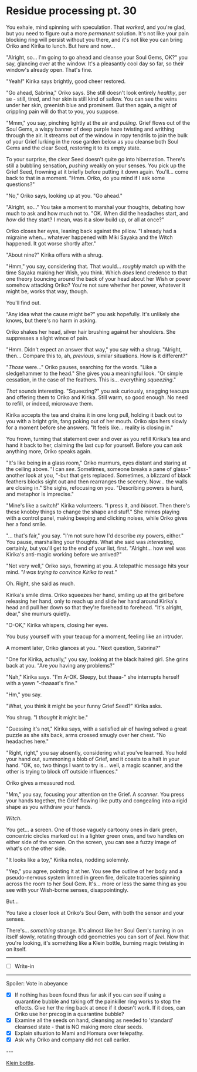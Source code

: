 # Residue processing pt. 30

You exhale, mind spinning with speculation. That *worked*, and you're glad, but you need to figure out a more *permanent* solution. It's not like your pain blocking ring will persist without you there, and it's not like you can bring Oriko and Kirika to lunch. But here and now\...

"Alright, so... I'm going to go ahead and cleanse your Soul Gems, OK?" you say, glancing over at the window. It's a pleasantly cool day so far, so their window's already open. That's fine.

"Yeah!" Kirika says brightly, good cheer restored.

"Go ahead, Sabrina," Oriko says. She still doesn't look entirely *healthy*, per se - still, tired, and her skin is still kind of sallow. You can see the veins under her skin, greenish blue and prominent. But then again, a night of crippling pain will do that to you, you suppose.

"Mmm," you say, pinching lightly at the air and *pulling*. Grief flows out of the Soul Gems, a wispy banner of deep purple haze twisting and writhing through the air. It streams out of the window in ropy tendrils to join the bulk of your Grief lurking in the rose garden below as you cleanse both Soul Gems and the clear Seed, restoring it to its empty state.

To your surprise, the clear Seed doesn't quite go into hibernation. There's still a bubbling sensation, *pushing* weakly on your senses. You pick up the Grief Seed, frowning at it briefly before putting it down again. You'll... come back to that in a moment. "Hmm. Oriko, do you mind if I ask some questions?"

"No," Oriko says, looking up at you. "Go ahead."

"Alright, so..." You take a moment to marshal your thoughts, debating how much to ask and how much not to. "OK. When did the headaches start, and *how* did they start? I mean, was it a slow build up, or all at once?"

Oriko closes her eyes, leaning back against the pillow. "I already had a migraine when... whatever happened with Miki Sayaka and the Witch happened. It got worse shortly after."

"About nine?" Kirika offers with a shrug.

"Hmm," you say, considering that. That would... *roughly* match up with the time Sayaka making her Wish, you think. Which *does* lend credence to that one theory bouncing around the back of your head about her Wish or power somehow attacking Oriko? You're not sure whether her power, whatever it might be, works that way, though.

You'll find out.

"Any idea what the cause might be?" you ask hopefully. It's unlikely she knows, but there's no harm in asking.

Oriko shakes her head, silver hair brushing against her shoulders. She suppresses a slight wince of pain.

"Hmm. Didn't expect an answer that way," you say with a shrug. "Alright, then... Compare this to, ah, *previous*, similar situations. How is it different?"

"*Those* were..." Oriko pauses, searching for the words. "Like a sledgehammer to the head." She gives you a meaningful look. "Or simple cessation, in the case of the feathers. This is... everything *squeezing*."

*That* sounds interesting. "Squeezing?" you ask curiously, snagging teacups and offering them to Oriko and Kirika. Still warm, so good enough. No need to refill, or indeed, microwave them.

Kirika accepts the tea and drains it in one long pull, holding it back out to you with a bright grin, fang poking out of her mouth. Oriko sips hers slowly for a moment before she answers. "It feels like... reality is closing in."

You frown, turning that statement over and over as you refill Kirika's tea and hand it back to her, claiming the last cup for yourself. Before you can ask anything more, Oriko speaks again.

"It's like being in a glass room," Oriko murmurs, eyes distant and staring at the ceiling above. "I can *see*. Sometimes, someone breaks a pane of glass-" another look at you, "-but that gets replaced. Sometimes, a blizzard of black feathers blocks sight out and then rearranges the scenery. Now\... the walls are closing in." She sighs, refocusing on you. "Describing powers is hard, and metaphor is imprecise."

"Mine's like a switch!" Kirika volunteers. "I press it, and *blaaat*. Then there's these knobby things to change the shape and stuff." She mimes playing with a control panel, making beeping and clicking noises, while Oriko gives her a fond smile.

"... that's fair," you say. "I'm not sure how I'd describe *my* powers, either." You pause, marshalling your thoughts. What she said was *interesting*, certainly, but you'll get to the end of your list, first. "Alright... how well was Kirika's anti-magic working before we arrived?"

"Not very well," Oriko says, frowning at you. A telepathic message hits your mind. "*I was trying to convince Kirika to rest.*"

Oh. Right, she said as much.

Kirika's smile dims. Oriko squeezes her hand, smiling up at the girl before releasing her hand, only to reach up and slide her hand around Kirika's head and pull her down so that they're forehead to forehead. "It's alright, dear," she mumurs quietly.

"O-OK," Kirika whispers, closing her eyes.

You busy yourself with your teacup for a moment, feeling like an intruder.

A moment later, Oriko glances at you. "Next question, Sabrina?"

"One for Kirika, actually," you say, looking at the black haired girl. She grins back at you. "Are *you* having any problems?"

"Nah," Kirika says. "I'm A-OK. Sleepy, but thaaa-" she interrupts herself with a yawn "-thaaaat's fine."

"Hm," you say.

"What, you think it might be your funny Grief Seed?" Kirika asks.

You shrug. "I *thought* it might be."

"Guessing it's not," Kirika says, with a satisfied air of having solved a great puzzle as she sits back, arms crossed smugly over her chest. "No headaches here."

"Right, right," you say absently, considering what you've learned. You hold your hand out, summoning a blob of Grief, and it coasts to a halt in your hand. "OK, so, two things I want to try is... well, a magic scanner, and the other is trying to block off outside influences."

Oriko gives a measured nod.

"Mm," you say, focusing your attention on the Grief. A *scanner*. You press your hands together, the Grief flowing like putty and congealing into a rigid shape as you withdraw your hands.

*Witch*.

You get... a screen. One of those vaguely cartoony ones in dark green, concentric circles marked out in a lighter green ones, and two handles on either side of the screen. On the screen, you can see a fuzzy image of what's on the other side.

"It looks like a toy," Kirika notes, nodding solemnly.

"Yep," you agree, pointing it at her. You see the outline of her body and a pseudo-nervous system limned in green fire, delicate traceries spinning across the room to her Soul Gem. It's... more or less the same thing as you see with your Wish-borne senses, disappointingly.

But...

You take a closer look at Oriko's Soul Gem, with both the sensor and your senses.

There's... *something* strange. It's almost like her Soul Gem's turning in on itself slowly, rotating through odd geometries you can sort of *feel*. Now that you're looking, it's something like a Klein bottle, burning magic twisting in on itself.

---

- [ ] Write-in

---

Spoiler: Vote in abeyance

- [x] If nothing has been found thus far ask if you can see if using a quarantine bubble and taking off the painkiller ring works to stop the effects. Give her the ring back at once if it doesn't work. If it does, can Oriko use her precog in a quarantine bubble?
- [x] Examine all the seeds on hand, cleansing as needed to 'standard' cleansed state - that is NO making more clear seeds.
- [x] Explain situation to Mami and Homura over telepathy.
- [x] Ask why Oriko and company did not call earlier.

---​

[Klein bottle](http://i.imgur.com/IIA0P76.gif).
